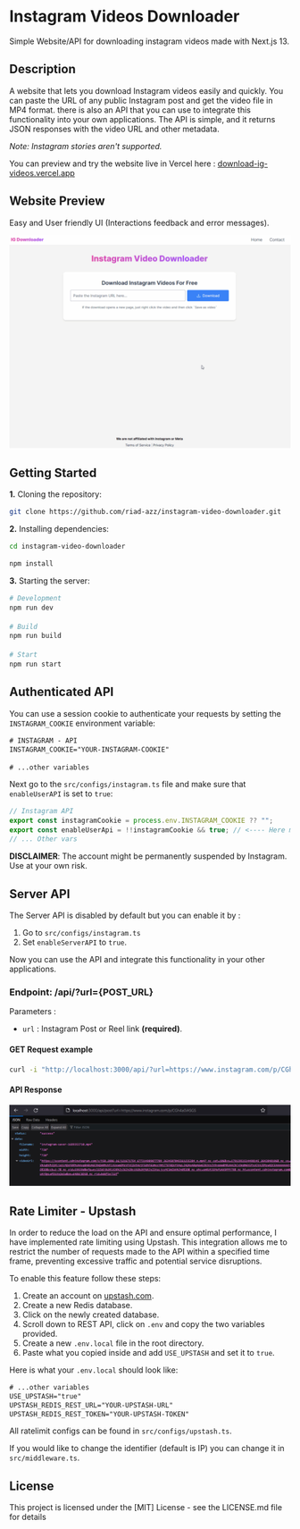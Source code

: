 # Instagram Videos Downloader

Simple Website/API for downloading instagram videos made with Next.js 13.

## Description

A website that lets you download Instagram videos easily and quickly. You can paste the URL of any public Instagram post and get the video file in MP4 format. there is also an API that you can use to integrate this functionality into your own applications. The API is simple, and it returns JSON responses with the video URL and other metadata.

_Note: Instagram stories aren't supported._

You can preview and try the website live in Vercel here : [download-ig-videos.vercel.app](https://download-ig-videos.vercel.app/)

## Website Preview

Easy and User friendly UI (Interactions feedback and error messages).

![Desktop preview](https://github.com/riad-azz/readme-storage/blob/main/instagram-videos-downloader/desktop-preview.gif?raw=true)

## Getting Started

**1.** Cloning the repository:

```bash
git clone https://github.com/riad-azz/instagram-video-downloader.git
```

**2.** Installing dependencies:

```bash
cd instagram-video-downloader
```

```bash
npm install
```

**3.** Starting the server:

```bash
# Development
npm run dev

# Build
npm run build

# Start
npm run start
```

## Authenticated API

You can use a session cookie to authenticate your requests by setting the `INSTAGRAM_COOKIE` environment variable:

```env
# INSTAGRAM - API
INSTAGRAM_COOKIE="YOUR-INSTAGRAM-COOKIE"

# ...other variables
```

Next go to the `src/configs/instagram.ts` file and make sure that `enableUserAPI` is set to `true`:

```js
// Instagram API
export const instagramCookie = process.env.INSTAGRAM_COOKIE ?? "";
export const enableUserApi = !!instagramCookie && true; // <---- Here make sure its true
// ... Other vars
```

**DISCLAIMER**: The account might be permanently suspended by Instagram. Use at your own risk.

## Server API

The Server API is disabled by default but you can enable it by :

1. Go to `src/configs/instagram.ts`
2. Set `enableServerAPI` to `true`.

Now you can use the API and integrate this functionality in your other applications.

### Endpoint: /api/?url={POST_URL}

Parameters :

- `url` : Instagram Post or Reel link **(required)**.

#### GET Request example

```bash
curl -i "http://localhost:3000/api/?url=https://www.instagram.com/p/CGh4a0iASGS"
```

#### API Response

![API response preview](https://github.com/riad-azz/readme-storage/blob/main/instagram-videos-downloader/api-response-preview.png?raw=true)

## Rate Limiter - Upstash

In order to reduce the load on the API and ensure optimal performance, I have implemented rate limiting using Upstash. This integration allows me to restrict the number of requests made to the API within a specified time frame, preventing excessive traffic and potential service disruptions.

To enable this feature follow these steps:

1. Create an account on [upstash.com](https://upstash.com/).
2. Create a new Redis database.
3. Click on the newly created database.
4. Scroll down to REST API, click on `.env` and copy the two variables provided.
5. Create a new `.env.local` file in the root directory.
6. Paste what you copied inside and add `USE_UPSTASH` and set it to `true`.

Here is what your `.env.local` should look like:

```env
# ...other variables
USE_UPSTASH="true"
UPSTASH_REDIS_REST_URL="YOUR-UPSTASH-URL"
UPSTASH_REDIS_REST_TOKEN="YOUR-UPSTASH-TOKEN"
```

All ratelimit configs can be found in `src/configs/upstash.ts`.

If you would like to change the identifier (default is IP) you can change it in `src/middleware.ts`.

## License

This project is licensed under the [MIT] License - see the LICENSE.md file for details
